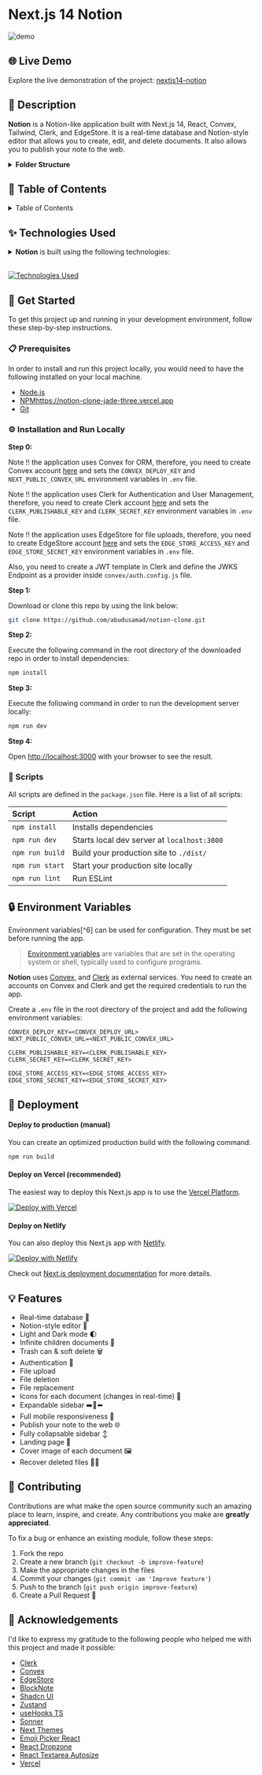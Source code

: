 # Next.js 14 Notion

![demo](/public/Screenshot%20from%202024-05-07%2012-52-00.png)



## 🌐 Live Demo

Explore the live demonstration of the project: [nextjs14-notion](https://notion-clone-jade-three.vercel.app)

## 📝 Description

**Notion** is a Notion-like application built with Next.js 14, React, Convex, Tailwind, Clerk, and EdgeStore. It is a real-time database and Notion-style editor that allows you to create, edit, and delete documents. It also allows you to publish your note to the web.

<details><summary><b>Folder Structure</b></summary>

```bash
nextjs14-notion/
├── app/
├   ├── (main)/
├   ├   ├── (routes)/
├   ├   ├   └── documents/
├   ├   ├       ├── page.tsx
├   ├   ├       └── [documentId]/
├   ├   ├           └── page.tsx
├   ├   ├── _components/
├   ├   ├   ├── banner.tsx
├   ├   ├   ├── document-list.tsx
├   ├   ├   ├── item.tsx
├   ├   ├   ├── menu.tsx
├   ├   ├   ├── navbar.tsx
├   ├   ├   ├── navigation.tsx
├   ├   ├   ├── publish.tsx
├   ├   ├   ├── title.tsx
├   ├   ├   ├── trash-box.tsx
├   ├   ├   └── user-item.tsx
├   ├   └── layout.tsx
├   ├── (marketing)/
├   ├   ├── _components/
├   ├   ├   ├── footer.tsx
├   ├   ├   ├── heading.tsx
├   ├   ├   ├── heroes.tsx
├   ├   ├   ├── logo.tsx
├   ├   ├   └── navbar.tsx
├   ├   ├── layout.tsx
├   ├   └── page.tsx
├   ├── (public)/
├   ├   ├── (routes)/
├   ├   ├   └── preview/
├   ├   ├       └── [documentId]/
├   ├   ├           └── page.tsx
├   ├   ├── layout.tsx
├   ├── api/
├   ├   └── edgestore/
├   ├       └── [...edgestore]/
├   ├           └── route.ts
├   ├── favicon.ico
├   ├── globals.css
├   ├── error.tsx
├   ├── not-found.tsx
├   └── layout.tsx
├── components/
├   ├── modals/
├   ├   ├── confirm-modal.tsx
├   ├   ├── cover-image-modal.tsx
├   ├   └── settings-modal.tsx
├   ├── providers/
├   ├   ├── convex-provider.tsx
├   ├   ├── modal-provider.tsx
├   ├   └── theme-provider.tsx
├   ├── shared/
├   ├   ├── cover.tsx
├   ├   ├── editor.tsx
├   ├   ├── icon-picker.tsx
├   ├   ├── mode-toggle.tsx
├   ├   ├── search-command.tsx
├   ├   ├── single-image-dropzone.tsx
├   ├   ├── spinner.tsx
├   ├   └── toolbox.tsx
├   └── ui/ (generated by shadcn-ui)
├       ├── alert-dialog.tsx
├       ├── avatar.tsx
├       ├── button.tsx
├       ├── command.tsx
├       ├── dialog.tsx
├       ├── dropdown-menu.tsx
├       ├── input.tsx
├       ├── label.tsx
├       ├── popover.tsx
├       └── skeleton.tsx
├── convex/
├   ├── generated/ (generated by convex)
├   ├── auth.config.js
├   ├── documents.ts
├   ├── schema.ts
├   └── tsconfig.json
├── hooks/
├   ├── use-cover-image.ts
├   ├── use-origin.ts
├   ├── use-scroll-top.ts
├   ├── use-search.ts
├   └── use-settings.ts
├── lib/
├   ├── edgestore.ts
├   └── utils.ts
├── public/
├   ├── next.svg
├   ├── vercel.svg
├   └── assets/
├       ├── icons/[[...]].png
├       └── images/[[...]].{svg,png}
├── .eslintrc.json
├── .gitignore
├── README.md
├── components.json
├── next.config.js
├── package.json
├── postcss.config.js
├── tailwind.config.ts
└── tsconfig.ts
```

</details>

## 📖 Table of Contents

<details><summary>Table of Contents</summary>

- [Live Demo](#-live-demo)
- [Description](#-description)
- [Technologies Used](#-technologies-used)
- [Get Started](#-get-started)
  - [Prerequisites](#-prerequisites)
  - [Installation and Run Locally](#-installation-and-run-locally)
  - [Scripts](#-scripts)
- [Environment Variables](#-environment-variables)
- [Deployment](#-deployment)
  - [Deploy to production (manual)](#-deploy-to-production-manual)
  - [Deploy on Vercel (recommended)](#-deploy-on-vercel-recommended)
  - [Deploy on Netlify](#-deploy-on-netlify)
- [Features](#-features)
- [Contributing](#-contributing)
  - [Bug / Feature Request](#-bug--feature-request)
- [Acknowledgements](#-acknowledgements)
- [References](#-references)
- [Contact Us](#-contact-us)
- [License](#-license)

</details>

## ✨ Technologies Used

<details><summary><b>Notion</b> is built using the following technologies:</summary>

- [TypeScript](https://www.typescriptlang.org/): TypeScript is a typed superset of JavaScript that compiles to plain JavaScript.
- [Next.js](https://nextjs.org/): Next.js is a React framework for building server-side rendered and statically generated web applications.
- [Tailwind CSS](https://tailwindcss.com/): Tailwind CSS is a utility-first CSS framework for rapidly building custom user interfaces.
- [Convex](https://convex.dev/): Convex is a TypeScript-first ORM for Node.js and the browser.
- [Clerk](https://clerk.dev/): Clerk is a developer-first identity and user management service.
- [ESLint](https://eslint.org/): ESLint is a static code analysis tool for
  identifying problematic patterns found in JavaScript code.
- [Prettier](https://prettier.io/): Prettier is an opinionated code formatter.
- [Shadcn-UI](https://ui.shadcn.com/): Shadcn UI is a React UI library that helps developers rapidly build modern web applications.
- [Zustand](https://docs.pmnd.rs/zustand/getting-started/introduction): Zustand is a small, fast and scalable bearbones state-management solution.
- [BlockNote](https://blocknote.dev/): BlockNote is a Notion-like editor for React.
- [Zod](https://zod.dev/): Zod is a TypeScript-first schema declaration and validation library.
- [Vercel](https://vercel.com/): Vercel is a cloud platform for frontend developers, providing the frameworks, workflows, and infrastructure to build a faster, more personalized Web.

</details><br/>

[![Technologies Used](https://skillicons.dev/icons?i=ts,nextjs,tailwind,vercel)](https://skillicons.dev)

## 🧰 Get Started

To get this project up and running in your development environment, follow these step-by-step instructions.

### 📋 Prerequisites

In order to install and run this project locally, you would need to have the following installed on your local machine.

- [Node.js](https://nodejs.org/en/)
- [NPM](https://www.npmjs.com/get-npm)https://notion-clone-jade-three.vercel.app
- [Git](https://git-scm.com/downloads)

### ⚙️ Installation and Run Locally

**Step 0:**

Note :bangbang: the application uses Convex for ORM, therefore, you need to create Convex account [here](https://convex.dev/) and sets the `CONVEX_DEPLOY_KEY` and `NEXT_PUBLIC_CONVEX_URL` environment variables in `.env` file.

Note :bangbang: the application uses Clerk for Authentication and User Management, therefore, you need to create Clerk account [here](https://clerk.dev/) and sets the `CLERK_PUBLISHABLE_KEY` and `CLERK_SECRET_KEY` environment variables in `.env` file.

Note :bangbang: the application uses EdgeStore for file uploads, therefore, you need to create EdgeStore account [here](https://edgestore.dev/) and sets the `EDGE_STORE_ACCESS_KEY` and `EDGE_STORE_SECRET_KEY` environment variables in `.env` file.

Also, you need to create a JWT template in Clerk and define the JWKS Endpoint as a provider inside `convex/auth.config.js` file.

**Step 1:**

Download or clone this repo by using the link below:

```bash
git clone https://github.com/abudusamad/notion-clone.git
```

**Step 2:**

Execute the following command in the root directory of the downloaded repo in order to install dependencies:

```bash
npm install
```

**Step 3:**

Execute the following command in order to run the development server locally:

```bash
npm run dev
```

**Step 4:**

Open [http://localhost:3000](http://localhost:3000) with your browser to see the result.

### 📜 Scripts

All scripts are defined in the `package.json` file. Here is a list of all scripts:

| Script          | Action                                      |
| :-------------- | :------------------------------------------ |
| `npm install`   | Installs dependencies                       |
| `npm run dev`   | Starts local dev server at `localhost:3000` |
| `npm run build` | Build your production site to `./dist/`     |
| `npm run start` | Start your production site locally          |
| `npm run lint`  | Run ESLint                                  |

## 🔒 Environment Variables

Environment variables[^6] can be used for configuration. They must be set before running the app.

> [Environment variables](https://en.wikipedia.org/wiki/Environment_variable) are variables that are set in the operating system or shell, typically used to configure programs.

**Notion** uses [Convex](https://appwrite.io), and [Clerk](https://clerk.com) as external services. You need to create an accounts on Convex and Clerk and get the required credentials to run the app.

Create a `.env` file in the root directory of the project and add the following environment variables:

```env
CONVEX_DEPLOY_KEY=<CONVEX_DEPLOY_URL>
NEXT_PUBLIC_CONVEX_URL=<NEXT_PUBLIC_CONVEX_URL>

CLERK_PUBLISHABLE_KEY=<CLERK_PUBLISHABLE_KEY>
CLERK_SECRET_KEY=<CLERK_SECRET_KEY>

EDGE_STORE_ACCESS_KEY=<EDGE_STORE_ACCESS_KEY>
EDGE_STORE_SECRET_KEY=<EDGE_STORE_SECRET_KEY>
```

## 🚀 Deployment

#### Deploy to production (manual)

You can create an optimized production build with the following command:

```bash
npm run build
```

#### Deploy on Vercel (recommended)

The easiest way to deploy this Next.js app is to use the [Vercel Platform](https://vercel.com/new?utm_medium=default-template&filter=next.js&utm_source=create-next-app&utm_campaign=create-next-app-readme).

[![Deploy with Vercel](https://vercel.com/button)](https://vercel.com/new/clone?repository-url=https%3A%2F%2Fgithub.com%2Fladunjexa%2Fnextjs14-notion)

#### Deploy on Netlify

You can also deploy this Next.js app with [Netlify](https://www.netlify.com/).

[![Deploy with Netlify](https://www.netlify.com/img/deploy/button.svg)](https://app.netlify.com/start/deploy?repository=https://github.com/ladunjexa/nextjs14-notion)

Check out [Next.js deployment documentation](https://nextjs.org/docs/deployment) for more details.

## 💡 Features

- Real-time database 🔗
- Notion-style editor 📝
- Light and Dark mode 🌓
- Infinite children documents 🌲
- Trash can & soft delete 🗑️
- Authentication 🔐
- File upload
- File deletion
- File replacement
- Icons for each document (changes in real-time) 🌠
- Expandable sidebar ➡️🔀⬅️
- Full mobile responsiveness 📱
- Publish your note to the web 🌐
- Fully collapsable sidebar ↕️
- Landing page 🛬
- Cover image of each document 🖼️
- Recover deleted files 🔄📄

## 🔧 Contributing



Contributions are what make the open source community such an amazing place to learn, inspire, and create. Any contributions you make are **greatly appreciated**.

To fix a bug or enhance an existing module, follow these steps:

1. Fork the repo
2. Create a new branch (`git checkout -b improve-feature`)
3. Make the appropriate changes in the files
4. Commit your changes (`git commit -am 'Improve feature'`)
5. Push to the branch (`git push origin improve-feature`)
6. Create a Pull Request 🎉


## 💎 Acknowledgements

I'd like to express my gratitude to the following people who helped me with this
project and made it possible:

- [Clerk](https://clerk.dev/)
- [Convex](https://convex.dev/)
- [EdgeStore](https://edgestore.dev/)
- [BlockNote](https://blocknote.dev/)
- [Shadcn UI](https://ui.shadcn.com/)
- [Zustand](https://docs.pmnd.rs/zustand/getting-started/introduction)
- [useHooks TS](https://usehooks-ts.com/)
- [Sonner](https://sonner.emilkowal.ski/)
- [Next Themes](https://ui.shadcn.com/docs/dark-mode/next)
- [Emoji Picker React](https://www.npmjs.com/package/emoji-picker-react)
- [React Dropzone](https://react-dropzone.js.org/)
- [React Textarea Autosize](https://www.npmjs.com/package/react-textarea-autosize)
- [Vercel](https://vercel.com/)




